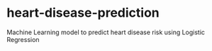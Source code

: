 # heart-disease-prediction
Machine Learning model to predict heart disease risk using Logistic Regression
